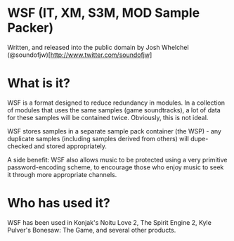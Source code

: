 # WSF (IT, XM, S3M, MOD Sample Packer)

Written, and released into the public domain by Josh Whelchel (@soundofjw)[http://www.twitter.com/soundofjw]

# What is it?

WSF is a format designed to reduce redundancy in modules. In a collection of modules that uses the same samples (game soundtracks),
a lot of data for these samples will be contained twice. Obviously, this is not ideal.

WSF stores samples in a separate sample pack container (the WSP) - any duplicate samples (including samples derived from others) will dupe-checked and stored appropriately.

A side benefit: WSF also allows music to be protected using a very primitive password-encoding scheme, to encourage those who enjoy music to seek it through more appropriate channels.

# Who has used it?

WSF has been used in Konjak's Noitu Love 2, The Spirit Engine 2, Kyle Pulver's Bonesaw: The Game, and several other products.